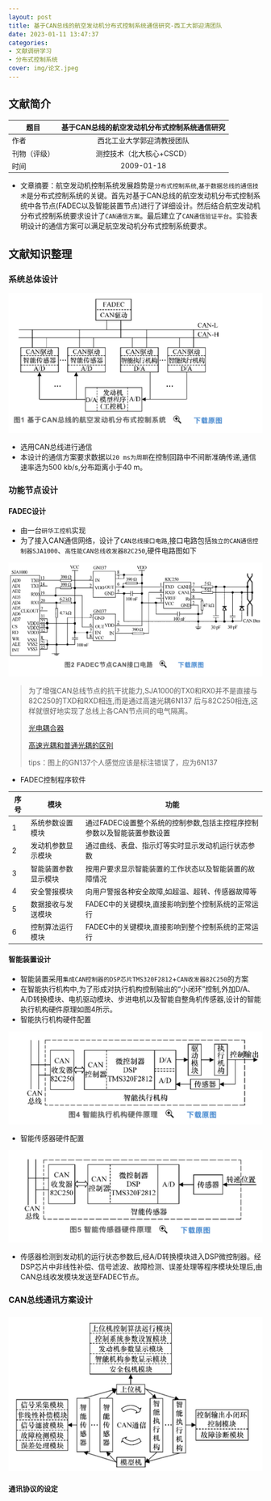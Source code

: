 ```yaml
---
layout: post
title: 基于CAN总线的航空发动机分布式控制系统通信研究-西工大郭迎清团队
date: 2023-01-11 13:47:37
categories: 
- 文献调研学习
- 分布式控制系统
cover: img/论文.jpeg
---
```


## 文献简介

| 题目         | 基于CAN总线的航空发动机分布式控制系统通信研究 |
| ------------ | :-------------------------------------------: |
| 作者         |          西北工业大学郭迎清教授团队           |
| 刊物（评级） |           测控技术（北大核心+CSCD）           |
| 时间         |                  2009-01-18                   |

+ 文章摘要：航空发动机控制系统发展趋势是`分布式控制系统`,`基于数据总线的通信技术`是分布式控制系统的关键。首先对基于CAN总线的航空发动机分布式控制系统中各节点(FADEC以及智能装置节点)进行了详细设计。然后结合航空发动机分布式控制系统要求设计了`CAN通信方案`。最后建立了`CAN通信验证平台`。实验表明设计的通信方案可以满足航空发动机分布式控制系统要求。

## 文献知识整理

### 系统总体设计

<img src="基于CAN总线的航空发动机分布式控制系统通信研究-西工大郭迎清团队/image-20230111135245132.png" alt="image-20230111135245132" style="zoom:50%;" />

+ 选用CAN总线进行通信
+ 本设计的通信方案要求数据以`20 ms为周期`在控制回路中不间断准确传递,通信速率选为500 kb/s,分布距离小于40 m。

### 功能节点设计

#### FADEC设计

+ 由一台`研华工控机`实现
+ 为了接入CAN通信网络，设计了`CAN总线接口电路`,接口电路包括`独立的CAN通信控制器SJA1000`、`高性能CAN总线收发器82C250`,硬件电路图如下

<img src="基于CAN总线的航空发动机分布式控制系统通信研究-西工大郭迎清团队/image-20230111140730767.png" alt="image-20230111140730767" style="zoom:50%;" />

> 为了增强CAN总线节点的抗干扰能力,SJA1000的TX0和RX0并不是直接与82C250的TXD和RXD相连,而是通过高速光耦6N137 后与82C250相连,这样就很好地实现了总线上各CAN节点间的电气隔离。
>
> [光电耦合器](https://baike.baidu.com/item/%E5%85%89%E7%94%B5%E8%80%A6%E5%90%88%E5%99%A8/10376823?fromtitle=%E9%AB%98%E9%80%9F%E5%85%89%E8%80%A6&fromid=10503187&fr=aladdin)
>
> [高速光耦和普通光耦的区别](https://www.21ic.com/article/888524.html)
>
> tips：图上的GN137个人感觉应该是标注错误了，应为6N137

+ FADEC控制程序软件

| 序号 | 模块                 | 功能                                                         |
| ---- | -------------------- | ------------------------------------------------------------ |
| 1    | 系统参数设置模块     | 通过FADEC设置整个系统的控制参数,包括主控程序控制参数以及智能装置参数设置 |
| 2    | 发动机参数显示模块   | 通过曲线、表盘、指示灯等实时显示发动机运行状态参数           |
| 3    | 智能装置参数显示模块 | 按用户要求显示智能装置的工作状态以及智能装置的故障情况       |
| 4    | 安全警报模块         | 向用户警报各种安全故障,如超温、超转、传感器故障等            |
| 5    | 数据接收与发送模块   | FADEC中的关键模块,直接影响到整个控制系统的正常运行           |
| 6    | 控制算法运行模块     | FADEC中的关键模块,直接影响到整个控制系统的正常运行           |

#### 智能装置设计

+ 智能装置采用`集成CAN控制器的DSP芯片TMS320F2812`+`CAN收发器82C250`的方案
+ 在智能执行机构中,为了形成对执行机构控制输出的“小闭环”控制,外加D/A、A/D转换模块、电机驱动模块、步进电机以及智能自整角机传感器,设计的智能执行机构硬件原理如图4所示。
+ 智能执行机构硬件配置

<img src="基于CAN总线的航空发动机分布式控制系统通信研究-西工大郭迎清团队/image-20230111142816262.png" alt="image-20230111142816262" style="zoom:50%;" />

+ 智能传感器硬件配置

<img src="基于CAN总线的航空发动机分布式控制系统通信研究-西工大郭迎清团队/image-20230111142939972.png" alt="image-20230111142939972" style="zoom:50%;" />

+ 传感器检测到发动机的运行状态参数后,经A/D转换模块进入DSP微控制器。经DSP芯片中非线性补偿、信号滤波、故障检测、误差处理等程序模块处理后,由CAN总线收发模块发送至FADEC节点。

### CAN总线通讯方案设计

### <img src="基于CAN总线的航空发动机分布式控制系统通信研究-西工大郭迎清团队/image-20230111143324491.png" alt="image-20230111143324491" style="zoom:50%;" />

#### 通讯协议的设定

